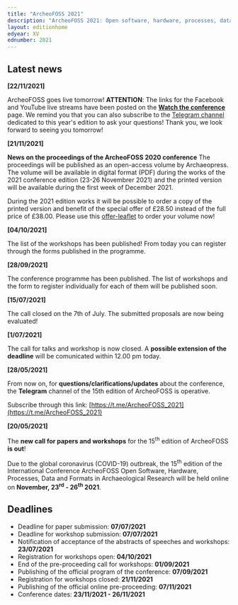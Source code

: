 ```yaml
---
title: "ArcheoFOSS 2021"
description: "ArcheoFOSS 2021: Open software, hardware, processes, data and formats in archaeological research"
layout: editionhome
edyear: XV
ednumber: 2021
---
```


## Latest news

**[22/11/2021]**

ArcheoFOSS goes live tomorrow! **ATTENTION**: The links for the Facebook and YouTube live streams have been posted on the **[Watch the conference](./watch-the-conference)** page.
We remind you that you can also subscribe to the [Telegram channel](https://t.me/ArcheoFOSS_2021) dedicated to this year's edition to ask your questions!
Thank you, we look forward to seeing you tomorrow!

**[21/11/2021]**

**News on the proceedings of the ArcheoFOSS 2020 conference** The proceedings will be published as an open-access volume by Archaeopress. The volume will be available in digital format (PDF) during the works of the 2021 conference edition (23-26 Novembrer 2021) and the printed version will be available during the first week of December 2021.

During the 2021 edition works it will be possible to order a copy of the printed version and benefit of the special offer of £28.50 instead of the full price of £38.00. Please use this [offer-leaflet](https://2020.archeofoss.org/images/AA%20Bogdani%20pre-order%20offer.pdf) to order your volume now!


**[04/10/2021]**

The list of the workshops has been published! From today you can register through the forms published in the programme.

**[28/09/2021]**

The conference programme has been published. The list of workshops and the form to register individually for each of them will be published soon.

**[15/07/2021]**

The call closed on the 7th of July. The submitted proposals are now being evaluated!

**[1/07/2021]**

The call for talks and workshop is now closed. A **possible extension of the deadline** will be comunicated within 12.00 pm today.

**[28/05/2021]**

From now on, for **questions/clarifications/updates** about the conference, the **Telegram** channel of the 15th edition of ArcheoFOSS is operative.

Subscribe through this link: [https://t.me/ArcheoFOSS_2021](https://t.me/ArcheoFOSS_2021)

**[20/05/2021]**

The **new call for papers and workshops** for the 15<sup>th</sup> edition of ArcheoFOSS **is out**!

Due to the global coronavirus (COVID-19) outbreak, the 15<sup>th</sup> edition of the
International Conference ArcheoFOSS Open Software, Hardware, Processes,
Data and Formats in Archaeological Research will be held online on
**November, 23<sup>rd</sup> - 26<sup>th</sup> 2021**.

## Deadlines

- Deadline for paper submission: **07/07/2021**
- Deadline for workshop submission: **07/07/2021**
- Notification of acceptance of the abstracts of speeches and workshops: **23/07/2021**
- Registration for workshops open: **04/10/2021**
- End of the pre-proceeding call for workshops: **01/09/2021**
- Publishing of the official program of the conference: **07/09/2021**
- Registration for workshops closed: **21/11/2021**
- Publishing of the official online pre-proceeding: **07/11/2021**
- Conference dates: **23/11/2021 - 26/11/2021**
